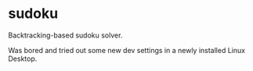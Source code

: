 # sudoku

Backtracking-based sudoku solver.

Was bored and tried out some new dev settings in a newly installed Linux Desktop.